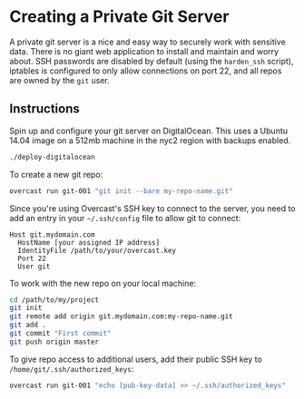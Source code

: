 # Creating a Private Git Server

A private git server is a nice and easy way to securely work with sensitive data. There is no giant web application to install and maintain and worry about. SSH passwords are disabled by default (using the `harden_ssh` script), iptables is configured to only allow connections on port 22, and all repos are owned by the `git` user.

## Instructions

Spin up and configure your git server on DigitalOcean. This uses a Ubuntu 14.04 image on a 512mb machine in the nyc2 region with backups enabled.

```sh
./deploy-digitalocean
```

To create a new git repo:

```sh
overcast run git-001 "git init --bare my-repo-name.git"
```

Since you're using Overcast's SSH key to connect to the server, you need to add an entry in your `~/.ssh/config` file to allow git to connect:

```
Host git.mydomain.com
  HostName [your assigned IP address]
  IdentityFile /path/to/your/overcast.key
  Port 22
  User git
```

To work with the new repo on your local machine:

```sh
cd /path/to/my/project
git init
git remote add origin git.mydomain.com:my-repo-name.git
git add .
git commit "First commit"
git push origin master
```

To give repo access to additional users, add their public SSH key to `/home/git/.ssh/authorized_keys`:

```sh
overcast run git-001 "echo [pub-key-data] >> ~/.ssh/authorized_keys"
```

